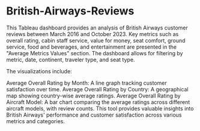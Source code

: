 # British-Airways-Reviews

This Tableau dashboard provides an analysis of British Airways customer reviews between March 2016 and October 2023. Key metrics such as overall rating, cabin staff service, value for money, seat comfort, ground service, food and beverages, and entertainment are presented in the "Average Metrics Values" section. The dashboard allows for filtering by metric, date, continent, traveler type, and seat type.

The visualizations include:

Average Overall Rating by Month: A line graph tracking customer satisfaction over time.
Average Overall Rating by Country: A geographical map showing country-wise average ratings.
Average Overall Rating by Aircraft Model: A bar chart comparing the average ratings across different aircraft models, with review counts.
This tool provides valuable insights into British Airways' performance and customer satisfaction across various metrics and categories.
